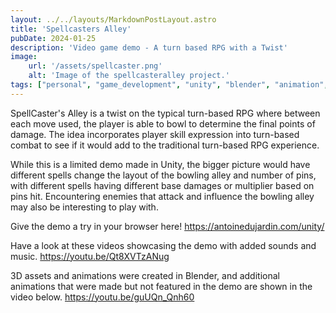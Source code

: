 ```yaml
---
layout: ../../layouts/MarkdownPostLayout.astro
title: 'Spellcasters Alley'
pubDate: 2024-01-25
description: 'Video game demo - A turn based RPG with a Twist'
image:
    url: '/assets/spellcaster.png'
    alt: 'Image of the spellcasteralley project.'
tags: ["personal", "game_development", "unity", "blender", "animation", "experience"]
---
```

SpellCaster's Alley is a twist on the typical turn-based RPG where between each move used, the player is able to bowl to determine the final points of damage. The idea incorporates player skill expression into turn-based combat to see if it would add to the traditional turn-based RPG experience.

While this is a limited demo made in Unity, the bigger picture would have different spells change the layout of the bowling alley and number of pins, with different spells having different base damages or multiplier based on pins hit. Encountering enemies that attack and influence the bowling alley may also be interesting to play with.

Give the demo a try in your browser here!
https://antoinedujardin.com/unity/

Have a look at these videos showcasing the demo with added sounds and music.
https://youtu.be/Qt8XVTzANug

3D assets and animations were created in Blender, and additional animations that were made but not featured in the demo are shown in the video below.
https://youtu.be/guUQn_Qnh60